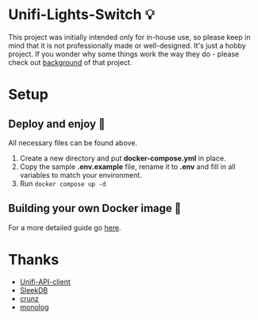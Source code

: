 # Unifi-Lights-Switch 💡
This project was initially intended only for in-house use, so please keep in mind that it is not professionally made or well-designed.
It's just a hobby project. If you wonder why some things work the way they do - please check out [background](https://github.com/pr0way/Unifi-Lights-Switch/wiki/Background) of that project.

# Setup

## Deploy and enjoy 🚀
All necessary files can be found above.

1. Create a new directory and put **docker-compose.yml** in place. 
2. Copy the sample **.env.example** file, rename it to **.env** and fill in all variables to match your environment.
3. Run `docker compose up -d`

## Building your own Docker image 🚧
For a more detailed guide go [here](https://github.com/pr0way/Unifi-Lights-Switch/wiki/Building-your-own-Docker-image).

# Thanks

- [Unifi-API-client](https://github.com/Art-of-WiFi/UniFi-API-client)
- [SleekDB](https://github.com/SleekDB/SleekDB)
- [crunz](https://github.com/crunzphp/crunz)
- [monolog](https://github.com/Seldaek/monolog)
